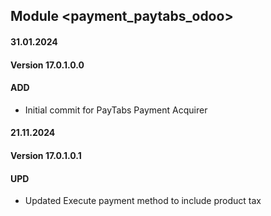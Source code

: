 ## Module <payment_paytabs_odoo>

#### 31.01.2024
#### Version 17.0.1.0.0
#### ADD

- Initial commit for PayTabs Payment Acquirer

#### 21.11.2024
#### Version 17.0.1.0.1
#### UPD

- Updated Execute payment method to include product tax